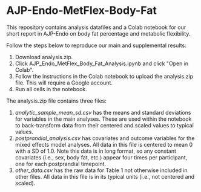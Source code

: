 # AJP-Endo-MetFlex-Body-Fat
This repository contains analysis datafiles and a Colab notebook for our short report in AJP-Endo on body fat percentage and metabolic flexibility.

Follow the steps below to reproduce our main and supplemental results:

1) Download analysis.zip.
2) Click AJP_Endo_MetFlex_Body_Fat_Analysis.ipynb and click "Open in Colab".
3) Follow the instructions in the Colab notebook to upload the analysis.zip file. This will require a Google account.
4) Run all cells in the notebook.

The analysis.zip file contains three files:
1) _analytic_sample_mean_sd.csv_ has the means and standard deviations for variables in the main analyses. These are used within the notebook to back-transform data from their centered and scaled values to typical values.
2) _postprandial_analysis.csv_ has covariates and outcome variables for the mixed effects model analyses. All data in this file is centered to mean 0 with a SD of 1.0. Note this data is in long format, so any constant covariates (i.e., sex, body fat, etc.) appear four times per participant, one for each postprandial timepoint.  
3) _other_data.csv_ has the raw data for Table 1 not otherwise included in other files. All data in this file is in its typical units (i.e., not centered and scaled).

